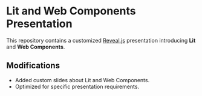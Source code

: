 
# Lit and Web Components Presentation

This repository contains a customized [Reveal.js](https://github.com/hakimel/reveal.js) presentation introducing **Lit** and **Web Components**.

## Modifications
- Added custom slides about Lit and Web Components.
- Optimized for specific presentation requirements.
